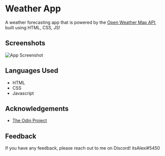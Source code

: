 
# Weather App

A weather forecasting app that is powered by the [Open Weather Map API](https://openweathermap.org), built using HTML, CSS, JS!
## Screenshots

![App Screenshot](https://i.ibb.co/D8GJxjB/image-2022-08-01-182627596.png)


## Languages Used

- HTML
- CSS
- Javascript

## Acknowledgements

 - [The Odin Project](https://www.theodinproject.com/lessons/node-path-javascript-todo-list)
 

## Feedback

If you have any feedback, please reach out to me on Discord!
itsAlexi#5450

